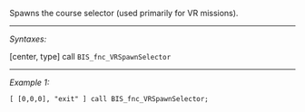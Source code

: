 Spawns the course selector (used primarily for VR missions).


---
*Syntaxes:*

[center, type] call `BIS_fnc_VRSpawnSelector`

---
*Example 1:*

```sqf
[ [0,0,0], "exit" ] call BIS_fnc_VRSpawnSelector;
```